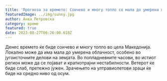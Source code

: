 ```yaml
---
title: 'Прогноза за времето: Сончево и многу топло со мала до умерена облачност - 27-08-2023'
featuredImage: ../img/sunny.jpg
author: Анка Петровска
category: време
featured: true
date: 2023-08-27T06:26:08.618Z
---
```

Денес времето ќе биде сончево и многу топло во цела Македонија. Локално може да има мала до умерена облачност, особено во југоисточните делови на земјата. Во попладневните часови, во истиот регион може да се појават и краткотрајни нестабилности. Ветерот ќе биде слаб, претежно јужен. Зрачењето на ултравиолетови зраци ќе биде на средно ниво од осум.